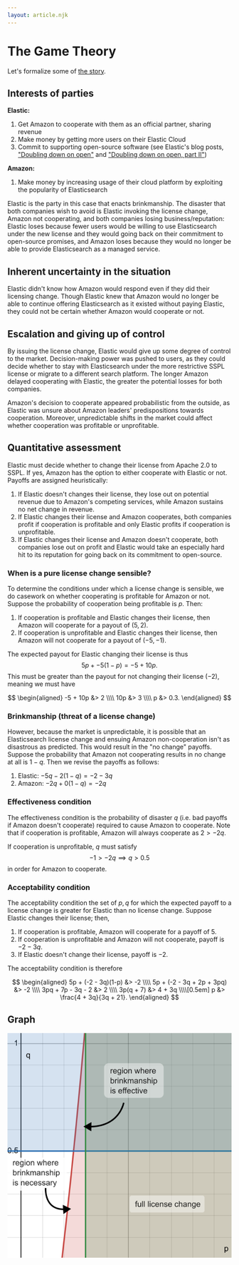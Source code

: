 ```yaml
---
layout: article.njk
---
```


# The Game Theory

Let's formalize some of [the story](/).

## Interests of parties

**Elastic:**

1. Get Amazon to cooperate with them as an official partner, sharing revenue
2. Make money by getting more users on their Elastic Cloud
3. Commit to supporting open-source software (see Elastic's blog posts, ["Doubling down on open"](https://www.elastic.co/blog/licensing-change) and ["Doubling down on open, part II"](https://www.elastic.co/blog/licensing-change))

**Amazon:**

1. Make money by increasing usage of their cloud platform by exploiting the popularity of Elasticsearch

Elastic is the party in this case that enacts brinkmanship. The disaster that both companies wish to avoid is Elastic invoking the license change, Amazon not cooperating, and both companies losing business/reputation: Elastic loses because fewer users would be willing to use Elasticsearch under the new license and they would going back on their commitment to open-source promises, and Amazon loses because they would no longer be able to provide Elasticsearch as a managed service.

## Inherent uncertainty in the situation

Elastic didn't know how Amazon would respond even if they did their licensing change. Though Elastic knew that Amazon would no longer be able to continue offering Elasticsearch as it existed without paying Elastic, they could not be certain whether Amazon would cooperate or not.

## Escalation and giving up of control

By issuing the license change, Elastic would give up some degree of control to the market. Decision-making power was pushed to users, as they could decide whether to stay with Elasticsearch under the more restrictive SSPL license or migrate to a different search platform. The longer Amazon delayed cooperating with Elastic, the greater the potential losses for both companies.

Amazon's decision to cooperate appeared probabilistic from the outside, as Elastic was unsure about Amazon leaders' predispositions towards cooperation. Moreover, unpredictable shifts in the market could affect whether cooperation was profitable or unprofitable.

## Quantitative assessment

Elastic must decide whether to change their license from Apache 2.0 to SSPL. If yes, Amazon has the option to either cooperate with Elastic or not. Payoffs are assigned heuristically:

1. If Elastic doesn't changes their license, they lose out on potential revenue due to Amazon's competing services, while Amazon sustains no net change in revenue.
2. If Elastic changes their license and Amazon cooperates, both companies profit if cooperation is profitable and only Elastic profits if cooperation is unprofitable.
3. If Elastic changes their license and Amazon doesn't cooperate, both companies lose out on profit and Elastic would take an especially hard hit to its reputation for going back on its commitment to open-source.

### When is a pure license change sensible?

To determine the conditions under which a license change is sensible, we do casework on whether cooperating is profitable for Amazon or not. Suppose the probability of cooperation being profitable is $p$. Then:

1. If cooperation is profitable and Elastic changes their license, then Amazon will cooperate for a payout of $(5, 2)$.
2. If cooperation is unprofitable and Elastic changes their license, then Amazon will not cooperate for a payout of $(-5, -1)$.

The expected payout for Elastic changing their license is thus
$$5p + -5(1 - p) = -5 + 10p.$$
This must be greater than the payout for not changing their license ($-2$), meaning we must have

$$
\begin{aligned}
  -5 + 10p &> 2 \\\\
  10p &> 3 \\\\
  p &> 0.3.
\end{aligned}
$$

### Brinkmanship (threat of a license change)

However, because the market is unpredictable, it is possible that an Elasticsearch license change and ensuing Amazon non-cooperation isn't as disastrous as predicted. This would result in the "no change" payoffs. Suppose the probability that Amazon not cooperating results in no change at all is $1 - q$. Then we revise the payoffs as follows:

1. Elastic: $-5q - 2(1-q) = -2 - 3q$
2. Amazon: $-2q + 0(1-q) = -2q$

### Effectiveness condition

The effectiveness condition is the probability of disaster $q$ (i.e. bad payoffs if Amazon doesn't cooperate) required to cause Amazon to cooperate. Note that if cooperation is profitable, Amazon will always cooperate as $2 > -2q$.

If cooperation is unprofitable, $q$ must satisfy
$$-1 > -2q \implies q > 0.5$$
in order for Amazon to cooperate.

### Acceptability condition

The acceptability condition the set of $p, q$ for which the expected payoff to a license change is greater for Elastic than no license change. Suppose Elastic changes their license; then,

1. If cooperation is profitable, Amazon will cooperate for a payoff of $5$.
2. If cooperation is unprofitable and Amazon will not cooperate, payoff is $-2 - 3q$.
3. If Elastic doesn't change their license, payoff is $-2$.

The acceptability condition is therefore

$$
\begin{aligned}
  5p + (-2 - 3q)(1-p) &> -2 \\\\
  5p + (-2 - 3q + 2p + 3pq) &> -2 \\\\
  3pq + 7p - 3q - 2 &> 2 \\\\
  3p(q + 7) &> 4 + 3q \\\\[0.5em]
  p &> \frac{4 + 3q}{3q + 21}.
\end{aligned}
$$

## Graph

![](assets/figures/graph.png)
